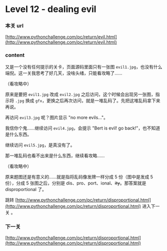 # Level 12 - dealing evil


### 本关 url

[http://www.pythonchallenge.com/pc/return/evil.html](http://www.pythonchallenge.com/pc/return/evil.html)


### content

又是一个没有任何提示的关卡，页面源码里面只有一张图 `evil1.jpg`，也没有什么端倪。这一关我思考了好几天，没啥头绪，只能看攻略了……

（看攻略中）

原来是要把 `evil1.jpg` 改成 `evil2.jpg` 之后访问，这个时候会出现另一张图，指示将 `.jpg` 换成 `gfx`，更换之后再次访问，就是一堆乱码了。先把这堆乱码拿下来再说。

再访问 `evil3.jpg` 呢？图片显示 "no more evils..."。

我信你个鬼……继续访问 `evil4.jpg`，会提示 "Bert is evil! go back!"，也不知道是什么东西。

继续访问 `evil5.jpg`，是真没有了。

那一堆乱码也看不出来是什么东西，继续看攻略……

（看攻略中）

原来题图还是有意义的……就是指将乱码像发牌一样分成 5 份（图中是发成 5 份），分成 5 张图之后，分别是 dis、pro、port、ional、<del>ity</del>。那答案就是 disproportional 了。


跳转 [http://www.pythonchallenge.com/pc/return/disproportional.html](http://www.pythonchallenge.com/pc/return/disproportional.html) 进入下一关 。


### 下一关

[http://www.pythonchallenge.com/pc/return/disproportional.html](http://www.pythonchallenge.com/pc/return/disproportional.html)
